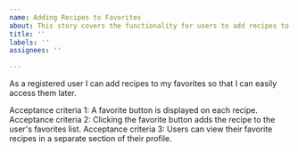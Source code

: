```yaml
---
name: Adding Recipes to Favorites
about: This story covers the functionality for users to add recipes to their favorites.
title: ''
labels: ''
assignees: ''

---
```


As a registered user I can add recipes to my favorites so that I can easily access them later.

Acceptance criteria 1: A favorite button is displayed on each recipe.
Acceptance criteria 2: Clicking the favorite button adds the recipe to the user's favorites list.
Acceptance criteria 3: Users can view their favorite recipes in a separate section of their profile.
